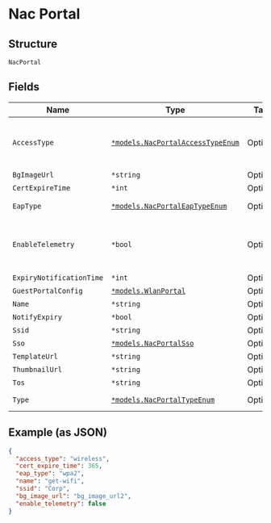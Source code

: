 
# Nac Portal

## Structure

`NacPortal`

## Fields

| Name | Type | Tags | Description |
|  --- | --- | --- | --- |
| `AccessType` | [`*models.NacPortalAccessTypeEnum`](../../doc/models/nac-portal-access-type-enum.md) | Optional | if `type`==`marvis_client`. enum: `wireless`, `wireless+wired`<br>**Default**: `"wireless"` |
| `BgImageUrl` | `*string` | Optional | background image |
| `CertExpireTime` | `*int` | Optional | in days |
| `EapType` | [`*models.NacPortalEapTypeEnum`](../../doc/models/nac-portal-eap-type-enum.md) | Optional | enum: `wpa2`, `wpa3`<br>**Default**: `"wpa2"` |
| `EnableTelemetry` | `*bool` | Optional | model, version, fingering, events (connecting, disconnect, roaming), which ap |
| `ExpiryNotificationTime` | `*int` | Optional | in days |
| `GuestPortalConfig` | [`*models.WlanPortal`](../../doc/models/wlan-portal.md) | Optional | portal wlan settings |
| `Name` | `*string` | Optional | - |
| `NotifyExpiry` | `*bool` | Optional | phase 2 |
| `Ssid` | `*string` | Optional | - |
| `Sso` | [`*models.NacPortalSso`](../../doc/models/nac-portal-sso.md) | Optional | - |
| `TemplateUrl` | `*string` | Optional | - |
| `ThumbnailUrl` | `*string` | Optional | - |
| `Tos` | `*string` | Optional | - |
| `Type` | [`*models.NacPortalTypeEnum`](../../doc/models/nac-portal-type-enum.md) | Optional | enum: `guest`, `marvis_client` |

## Example (as JSON)

```json
{
  "access_type": "wireless",
  "cert_expire_time": 365,
  "eap_type": "wpa2",
  "name": "get-wifi",
  "ssid": "Corp",
  "bg_image_url": "bg_image_url2",
  "enable_telemetry": false
}
```

